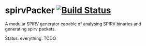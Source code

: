 # spirvPacker [![Build Status](https://travis-ci.org/mensinda/spirvPacker.svg?branch=master)](https://travis-ci.org/mensinda/spirvPacker)

A modular SPIRV generator capable of analysing SPIRV binaries and generating spirv packets.

Status: everything: TODO
